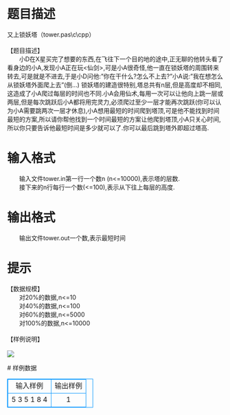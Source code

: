 # 

 
 # 题目描述 
<p>
又上锁妖塔（tower.pas\c\cpp）<br><br>【题目描述】<br>　　小D在X星买完了想要的东西,在飞往下一个目的地的途中,正无聊的他转头看了看身边的小A,发现小A正在玩<仙剑>,可是小A很奇怪,他一直在锁妖塔的周围转来转去,可是就是不进去,于是小D问他:”你在干什么?怎么不上去?”小A说:”我在想怎么从锁妖塔外面爬上去”(倒…) 锁妖塔的建造很特别,塔总共有n层,但是高度却不相同,这造成了小A爬过每层的时间也不同.小A会用仙术,每用一次可以让他向上跳一层或两层,但是每次跳跃后小A都将用完灵力,必须爬过至少一层才能再次跳跃(你可以认为小A需要跳两次一层才休息),小A想用最短的时间爬到塔顶,可是他不能找到时间最短的方案,所以请你帮他找到一个时间最短的方案让他爬到塔顶,小A只关心时间,所以你只要告诉他最短时间是多少就可以了.你可以最后跳到塔外即超过塔高.</p> 

 
 # 输入格式 
<p>
　　输入文件tower.in第一行一个数n (n<=10000),表示塔的层数.<br>　　接下来的n行每行一个数(<=100),表示从下往上每层的高度.<br></p> 

 
 # 输出格式 
<p>
　　输出文件tower.out一个数,表示最短时间</p> 

 
 # 提示 
<p>
【数据规模】<br>　　对20%的数据,n<=10<br>　　对40%的数据,n<=100<br>　　对60%的数据,n<=5000<br>　　对100%的数据,n<=10000<br><br>【样例说明】<br><br><img src="/source/joyoi/tyvj-3419/img/aHR0cDovL3d3dy5qb3lvaS5jbi9wcm9ibGVtL3R5dmotMzQxOS9wcm9ibGVtc19pbWFnZXMvMjIxNS8xLmpwZw==.jpg"></img></p> 
# 样例数据
<style>
        table,table tr th, table tr td { border:1px solid #0094ff; }
        table { width: 200px; min-height: 25px; line-height: 25px; text-align: center; border-collapse: collapse;}   
    </style>
<table>
	<tr>
		<td>输入样例</td>
		<td>输出样例</td>
	</tr>
<tr><td>5
3
5
1
8
4
</td><td>1</td></tr></table>
